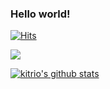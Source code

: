 ### Hello world!


[![Hits](https://hits.seeyoufarm.com/api/count/incr/badge.svg?url=https%3A%2F%2Fgithub.com%2Fkitrio%2Fhit-counter&count_bg=%2379C83D&title_bg=%23555555&icon=&icon_color=%23E7E7E7&title=hits&edge_flat=false)](https://hits.seeyoufarm.com)

<!-- Most used languages -->
[![](https://github-readme-stats.vercel.app/api/top-langs/?username=kitrio&layout=compact&theme=wihte)](https://github.com/kitrio)


[![kitrio's github stats](https://github-readme-stats.vercel.app/api?username=kitrio)](https://github.com/anuraghazra/github-readme-stats)
